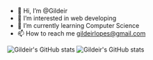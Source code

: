 - 👋 Hi, I’m @Gildeir
- 👀 I’m interested in web developing
- 🌱 I’m currently learning Computer Science
- 📫 How to reach me gildeirlopes@gmail.com



<!---
Gildeir/Gildeir is a ✨ special ✨ repository because its `README.md` (this file) appears on your GitHub profile.
You can click the Preview link to take a look at your changes.
--->
![Gildeir's GitHub stats](https://github-readme-stats.vercel.app/api?username=gildeir&show_icons=true)
![Gildeir's GitHub stats](https://github-readme-stats.vercel.app/api?username=gildeir&show_icons=true&theme=chartreuse-midnight-purple)


